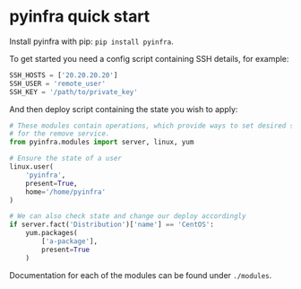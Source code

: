 # pyinfra quick start

Install pyinfra with pip: `pip install pyinfra`.

To get started you need a config script containing SSH details, for example:

```py
SSH_HOSTS = ['20.20.20.20']
SSH_USER = 'remote_user'
SSH_KEY = '/path/to/private_key'
```

And then deploy script containing the state you wish to apply:

```py
# These modules contain operations, which provide ways to set desired state
# for the remove service.
from pyinfra.modules import server, linux, yum

# Ensure the state of a user
linux.user(
    'pyinfra',
    present=True,
    home='/home/pyinfra'
)

# We can also check state and change our deploy accordingly
if server.fact('Distribution')['name'] == 'CentOS':
    yum.packages(
        ['a-package'],
        present=True
    )
```

Documentation for each of the modules can be found under `./modules`.
